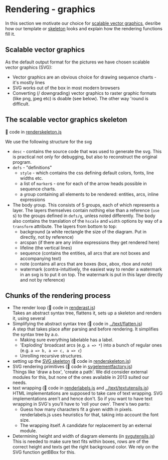 # Rendering - graphics
In this section we motivate our choice for
[scalable vector graphics](#scalable-vector-graphics), desribe how
our template or [skeleton](#the-scalable-vector-graphics-skeleton) looks and
explain how the rendering functions fill it.

## Scalable vector graphics
As the default output format for the pictures we have chosen scalable
vector graphics (SVG):
- Vector graphics are an obvious choice for drawing sequence charts - it's
  mostly lines
- SVG works out of the box in most modern browsers
- Converting (/ downgrading) vector graphics to raster graphic
  formats (like png, jpeg etc) is doable (see below). The other way 'round is
  difficult.

## The scalable vector graphics skeleton
:page_with_curl: code in [renderskeleton.js](renderskeleton.js)

We use the following structure for the svg

- `desc` - contains the source code that was used to generate the svg.
   This is practical not only for debugging, but also to reconstruct the
   original program.
- `defs` - "definitions"
    - `style` - which contains the css defining default colors, fonts,
      line widths etc.
    - a list of `marker`s - one for each of the arrow heads possible
      in sequence charts.
    - a `g`roup containing all elements to be rendered: entities,
      arcs, inline expressions
- The body `g`roup. This consists of 5 groups, each of which
  represents a layer. The layers themselves contain nothing else than
  a reference (`use` s) to the groups defined in `defs/g`,
  unless noted differently. The body also contains the translation
  of the `hscale` and `width` options by way of a `transform`
  attribute. The layers from bottom to top:
    - background (a white rectangle the size of the diagram. Put in
      directly, not by reference)
    - arcspan (if there are any inline expressions they get rendered here)
    - lifeline (the vertical lines)
    - sequence (contains the entities, all arcs that are not boxes and
      accompanying text)
    - note (contains all arcs that are boxes (box, abox, rbox and _note_)
    - watermark (contra-intuitively, the easiest way to render a
      watermark in an svg is to put it on top. The watermark is put
      in this layer directly and not by reference)

## Chunks of the rendering process

- The render loop (:page_with_curl: code in [renderast.js](renderast.js))    
  Takes an abstract syntax tree, flattens it, sets up a skeleton and renders
  it, using several
- Simplifying the abstract syntax tree (:page_with_curl: code in
  [../text/flatten.js](../text/flatten.js))    
  A step that takes place after parsing and before rendering.
  It simplifies the syntax tree by a.o.
  - Making sure everything labelable has a label.
  - 'Exploding' broadcast arcs (e.g. `a => *`) into a bunch of regular ones
     (e.g. `a => b, a => c, a => c`)
  - Unrolling recursive structures.
- setting up the [SVG skeleton](#the-scalable-vector-graphics-skeleton)
  (:page_with_curl: code in [renderskeleton.js](renderskeleton.js))    
- SVG rendering primitives (:page_with_curl: code in
  [svgelementfactory.js](svgelementfactory.js))    
  Things like 'draw a box', 'create a path'. We did consider external modules
  for this, but none of the ones available in 2013 suited our needs.
- text wrapping (:page_with_curl: code in [renderlabels.js](renderlabels.js) and
  [../text/textutensils.js](../text/textutensils.js))    
  HTML implementations are supposed to take care of text wrapping. SVG
  implementations aren't and hence don't. So if you want to have text wrapping
  in SVG's you'll have to 'roll your own'. There's two parts:
  - Guess how many characters fit a given width in pixels. renderlabels.js uses
    heuristics for that, taking into account the font size.
  - The wrapping itself. A candidate for replacement by an external module.
- Determining height and width of diagram elements (in [svgutensils.js](svgutensils.js))    
  This is needed to make sure text fits within boxes, rows are of the
  correct height and texts get the right background color. We rely on the
  SVG function getBBox for this.
